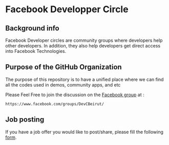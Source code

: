 # Facebook Developper Circle
## Background info
Facebook Developer circles are community groups where developers help other developers. In addition, they also help developers get direct access into Facebook Technologies. 

## Purpose of the GitHub Organization
The purpose of this repository is to have a unified place where we can find all the codes used in demos, community apps, and etc

Please Feel Free to join the discussion on the [Facebook group](https://www.facebook.com/groups/DevCBeirut/) at :

    https://www.facebook.com/groups/DevCBeirut/
    
## Job posting
If you have a job offer you would like to post/share, please fill the following [form](https://devcbeirut.typeform.com/to/Y2PiM0).
